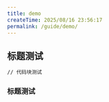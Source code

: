 ```yaml
---
title: demo
createTime: 2025/08/16 23:56:17
permalink: /guide/demo/
---
```


## 标题测试
```md
// 代码块测试
```
### 标题测试